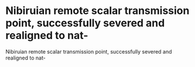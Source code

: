 # Nibiruian remote scalar transmission point, successfully severed and realigned to nat-

Nibiruian remote scalar transmission point, successfully severed and realigned to nat-